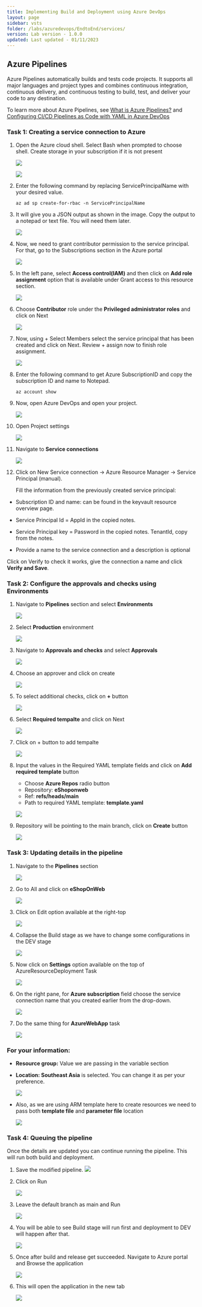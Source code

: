```yaml
---
title: Implementing Build and Deployment using Azure DevOps
layout: page
sidebar: vsts
folder: /labs/azuredevops/EndtoEnd/services/
version: Lab version - 1.0.0
updated: Last updated - 01/11/2023
---
```

<div class="rw-ui-container"></div>

## Azure Pipelines

Azure Pipelines automatically builds and tests code projects. It supports all major languages and project types and combines continuous integration, continuous delivery, and continuous testing to build, test, and deliver your code to any destination.

To learn more about Azure Pipelines, see <a href="https://learn.microsoft.com/en-us/azure/devops/pipelines/get-started/what-is-azure-pipelines?view=azure-devops"><u> What is Azure Pipelines?</u></a> and <a href="https://www.azuredevopslabs.com/labs/azuredevops/yaml/"><u>Configuring CI/CD Pipelines as Code with YAML in Azure DevOps</u></a>

### Task 1: Creating a service connection to Azure

1. Open the Azure cloud shell. Select Bash when prompted to choose shell. Create storage in your subscription if it is not present

    ![](images/pipelines/windows-bash.png)
    
    ![](images/pipelines/create-storage.png)

1. Enter the following command by replacing ServicePrincipalName with your desired value.

    `az ad sp create-for-rbac -n ServicePrincipalName`

1. It will give you a JSON output as shown in the image. Copy the output to a notepad or text file. You will need them later.

    ![](images/pipelines/appdetails.png)

1. Now, we need to grant contributor permission to the service principal. For that, go to the Subscriptions section in the Azure portal

    ![](images/pipelines/subscription.png)

1. In the left pane, select **Access control(IAM)** and then click on **Add role assignment** option that is available under Grant access to this resource section.

    ![](images/pipelines/add-role.png)

1. Choose **Contributor** role under the **Privileged administrator roles** and click on Next

    ![](images/pipelines/contributor.png)

1. Now, using + Select Members select the service principal that has been created and click on Next. Review + assign now to finish role assignment.

    ![](images/pipelines/reviewandassign.png)

1. Enter the following command to get Azure SubscriptionID and copy the subscription ID and name to Notepad.

    `az account show`


1. Now, open Azure DevOps and open your project.

    ![](images/pipelines/project.png)

1. Open Project settings

    ![](images/pipelines/projectsettings.png)

1. Navigate to **Service connections**

    ![](images/pipelines/sc.png)

1. Click on New Service connection -> Azure Resource Manager -> Service Principal (manual).

    Fill the information from the previously created service principal:

- Subscription ID and name: can be found in the keyvault resource overview page.

- Service Principal Id = AppId in the copied notes.

- Service Principal key = Password in the copied notes.
TenantId, copy from the notes.

- Provide a name to the service connection and a description is optional

Click on Verify to check it works, give the connection a name and click **Verify and Save**.

### Task 2: Configure the approvals and checks using Environments

1. Navigate to **Pipelines** section and select **Environments**

    ![](images/pipelines/select_environment.png)

1. Select **Production** environment

    ![](images/pipelines/navigate_production.png)

1. Navigate to **Approvals and checks** and select **Approvals**
    
    ![](images/pipelines/add_approvals.png)

1. Choose an approver and click on create

    ![](images/pipelines/choose_approver.png)

1. To select additional checks, click on **+** button

    ![](images/pipelines/add_additiona_checks.png)

1. Select **Required tempalte** and click on Next

    ![](images/pipelines/choose_require_tempalte.png)

1. Click on + button to add tempalte

    ![](images/pipelines/required_tempalte.png)

1. Input the values in the Required YAML template fields and click on **Add required template** button

    - Choose **Azure Repos** radio button
    - Repository: **eShoponweb**
    - Ref: **refs/heads/main**
    - Path to required YAML template: **template.yaml**

   ![](images/pipelines/input_values.png)

1. Repository will be pointing to the main branch, click on **Create** button

    ![](images/pipelines/click_create.png)



### Task 3: Updating details in the pipeline

1. Navigate to the **Pipelines** section

    ![](images/pipelines/pipelines.png)

1. Go to All and click on **eShopOnWeb**
   
    ![](images/pipelines/pipelines1.png)

1. Click on Edit option available at the right-top
   
    ![](images/pipelines/pipelines2.png)

1. Collapse the Build stage as we have to change some configurations in the DEV stage
   
    ![](images/pipelines/collapse.png)

1. Now click on **Settings** option available on the top of AzureResourceDeployment Task
   
   ![](images/pipelines/tasksettings.png)

1. On the right pane, for **Azure subscription** field choose the service connection name that you created earlier from the drop-down.
   
    ![](images/pipelines/choose-sub.png)

1. Do the same thing for **AzureWebApp** task
   
    ![](images/pipelines/choose-sub2.png)


### For your information:
  - **Resource group:** Value we are passing in the variable section
  - **Location: Southeast Asia** is selected. You can change it as per your preference.

    ![](images/pipelines/observe1.png)

- Also, as we are using ARM template here to create resources we need to pass both **template file** and **parameter file** location  

    ![](images/pipelines/observe2.png)
    


### Task 4: Queuing the pipeline

Once the details are updated you can continue running the pipeline. This will run both build and deployment.

1. Save the modified pipeline.
    ![](images/pipelines/save-pip.png)

1. Click on Run
   
    ![](images/pipelines/run-pip.png)

1. Leave the default branch as main and Run
   
    ![](images/pipelines/run1-pip.png)

1. You will be able to see Build stage will run first and deployment to DEV will happen after that.
   
    ![](images/pipelines/run2-pip.png)

1. Once after build and release get succeeded. Navigate to Azure portal and Browse the application
   
    ![](images/pipelines/browse-app.png)

1. This will open the application in the new tab
   
    ![](images/pipelines/eShop-app.png)

